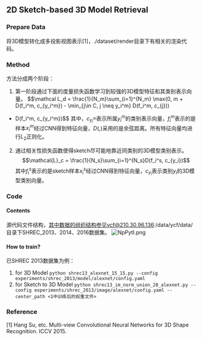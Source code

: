 ## 2D Sketch-based 3D Model Retrieval

### Prepare Data
将3D模型转化成多投影视图表示[1]，./dataset/render目录下有相关的渲染代码。

### Method
方法分成两个阶段：
1. 第一阶段通过下面的度量损失函数学习到较强的3D模型特征和其类别表示向量。
$$\mathcal L_d = \frac{1}{N_m}\sum_{i=1}^{N_m} \max(0, m + D(f_i^m, c_{y_i^m}) - \min_{j\in C, j \neq y_i^m} D(f_i^m, c_{j})) 
+ D(f_i^m, c_{y_i^m})$$ 其中，$c_{y_i^m}$表示所属$y_i^m$的类别表示向量，$f_i^m$表示的是样本$x_i^m$经过CNN得到特征向量，$D(,)$采用的是余弦距离。所有特征向量均进行$L_2$正则化。
2. 通过相关性损失函数使得sketch尽可能地靠近同类别的3D模型类别表示。
$$\mathcal{L}_c = \frac{1}{N_s}\sum_{i=1}^{N_s}D(f_i^s, c_{y_i})$$ 其中$f_i^s$表示的是sketch样本$x_i^s$经过CNN得到特征向量，$c_{y_i}$表示类别$y_i$的3D模型类别向量。

### Code

#### Contents
源代码文件结构，其中数据的组织结构参见ycf@210.30.96.136:/data/ycf/data/目录下SHREC_2013、2014、2016数据集。
![NpPytI.png](https://s1.ax1x.com/2020/06/15/NpPytI.png)

#### How to train?
已SHREC 2013数据集为例：
 1. for 3D Model
 `python shrec13_alexnet_15_15.py --config experiments/shrec_2013/model/alexnet/config.yaml`
 2. for Sketch to 3D Model
`python shrec13_im_norm_union_28_alexnet.py --config experiments/shrec_2013/image/alexnet/config.yaml --center_path <1中训练后的权重文件>`

### Reference
[1] Hang Su, etc. Multi-view Convolutional Neural Networks for 3D Shape Recognition. ICCV 2015.